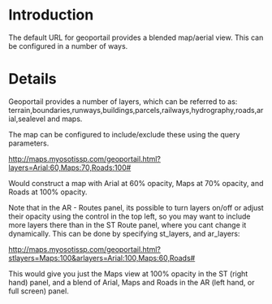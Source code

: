 # Introduction #

The default URL for geoportail provides a blended map/aerial view. This can be configured in a number of ways.


# Details #

Geoportail provides a number of layers, which can be referred to as: terrain,boundaries,runways,buildings,parcels,railways,hydrography,roads,arial,sealevel and maps.

The map can be configured to include/exclude these using the query parameters.

http://maps.myosotissp.com/geoportail.html?layers=Arial:60,Maps:70,Roads:100#

Would construct a map with Arial at 60% opacity, Maps at 70% opacity, and Roads at 100% opacity.

Note that in the AR - Routes panel, its possible to turn layers on/off or adjust their opacity using the control in the top left, so you may want to include more layers there than in the ST Route panel, where you cant change it dynamically. This can be done by specifying st\_layers, and ar\_layers:

http://maps.myosotissp.com/geoportail.html?stlayers=Maps:100&arlayers=Arial:100,Maps:60,Roads#

This would give you just the Maps view at 100% opacity in the ST (right hand) panel, and a blend of Arial, Maps and Roads in the AR (left hand, or full screen) panel.